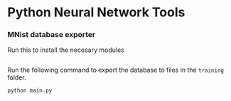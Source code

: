 # Python Neural Network Tools

### MNist database exporter
Run this to install the necesary modules
```bash
```

Run the following command to export the database to files in the `training` folder.
```bash
python main.py
```